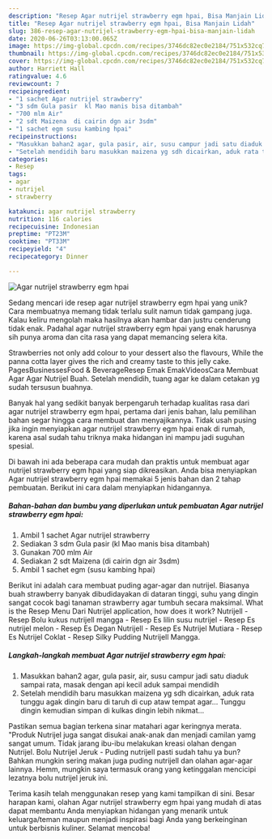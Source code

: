 ```yaml
---
description: "Resep Agar nutrijel strawberry egm hpai, Bisa Manjain Lidah"
title: "Resep Agar nutrijel strawberry egm hpai, Bisa Manjain Lidah"
slug: 386-resep-agar-nutrijel-strawberry-egm-hpai-bisa-manjain-lidah
date: 2020-06-26T03:13:00.065Z
image: https://img-global.cpcdn.com/recipes/3746dc82ec0e2184/751x532cq70/agar-nutrijel-strawberry-egm-hpai-foto-resep-utama.jpg
thumbnail: https://img-global.cpcdn.com/recipes/3746dc82ec0e2184/751x532cq70/agar-nutrijel-strawberry-egm-hpai-foto-resep-utama.jpg
cover: https://img-global.cpcdn.com/recipes/3746dc82ec0e2184/751x532cq70/agar-nutrijel-strawberry-egm-hpai-foto-resep-utama.jpg
author: Harriett Hall
ratingvalue: 4.6
reviewcount: 7
recipeingredient:
- "1 sachet Agar nutrijel strawberry"
- "3 sdm Gula pasir  kl Mao manis bisa ditambah"
- "700 mlm Air"
- "2 sdt Maizena  di cairin dgn air 3sdm"
- "1 sachet egm susu kambing hpai"
recipeinstructions:
- "Masukkan bahan2 agar, gula pasir, air, susu campur jadi satu diaduk sampai rata, masak dengan api kecil aduk sampai mendidih"
- "Setelah mendidih baru masukkan maizena yg sdh dicairkan, aduk rata tunggu agak dingin baru di taruh di cup ataw tempat agar... Tunggu dingin kemudian simpan di kulkas dingin lebih nikmat..."
categories:
- Resep
tags:
- agar
- nutrijel
- strawberry

katakunci: agar nutrijel strawberry 
nutrition: 116 calories
recipecuisine: Indonesian
preptime: "PT23M"
cooktime: "PT33M"
recipeyield: "4"
recipecategory: Dinner

---
```



![Agar nutrijel strawberry egm hpai](https://img-global.cpcdn.com/recipes/3746dc82ec0e2184/751x532cq70/agar-nutrijel-strawberry-egm-hpai-foto-resep-utama.jpg)

Sedang mencari ide resep agar nutrijel strawberry egm hpai yang unik? Cara membuatnya memang tidak terlalu sulit namun tidak gampang juga. Kalau keliru mengolah maka hasilnya akan hambar dan justru cenderung tidak enak. Padahal agar nutrijel strawberry egm hpai yang enak harusnya sih punya aroma dan cita rasa yang dapat memancing selera kita.

Strawberries not only add colour to your dessert also the flavours, While the panna cotta layer gives the rich and creamy taste to this jelly cake. PagesBusinessesFood &amp; BeverageResep Emak EmakVideosCara Membuat Agar Agar Nutrijel Buah. Setelah mendidih, tuang agar ke dalam cetakan yg sudah tersusun buahnya.

Banyak hal yang sedikit banyak berpengaruh terhadap kualitas rasa dari agar nutrijel strawberry egm hpai, pertama dari jenis bahan, lalu pemilihan bahan segar hingga cara membuat dan menyajikannya. Tidak usah pusing jika ingin menyiapkan agar nutrijel strawberry egm hpai enak di rumah, karena asal sudah tahu triknya maka hidangan ini mampu jadi suguhan spesial.


Di bawah ini ada beberapa cara mudah dan praktis untuk membuat agar nutrijel strawberry egm hpai yang siap dikreasikan. Anda bisa menyiapkan Agar nutrijel strawberry egm hpai memakai 5 jenis bahan dan 2 tahap pembuatan. Berikut ini cara dalam menyiapkan hidangannya.

<!--inarticleads1-->

##### Bahan-bahan dan bumbu yang diperlukan untuk pembuatan Agar nutrijel strawberry egm hpai:

1. Ambil 1 sachet Agar nutrijel strawberry
1. Sediakan 3 sdm Gula pasir  (kl Mao manis bisa ditambah)
1. Gunakan 700 mlm Air
1. Sediakan 2 sdt Maizena  (di cairin dgn air 3sdm)
1. Ambil 1 sachet egm (susu kambing hpai)


Berikut ini adalah cara membuat puding agar-agar dan nutrijel. Biasanya buah strawberry banyak dibudidayakan di dataran tinggi, suhu yang dingin sangat cocok bagi tanaman strawberry agar tumbuh secara maksimal. What is the Resep Menu Dari Nutrijel application, how does it work? Nutrijell - Resep Bolu kukus nutrijell mangga - Resep Es lilin susu nutrijel - Resep Es nutrijel melon - Resep Es Degan Nutrijell - Resep Es Nutrijel Mutiara - Resep Es Nutrijel Coklat - Resep Silky Pudding Nutrijell Mangga. 

<!--inarticleads2-->

##### Langkah-langkah membuat Agar nutrijel strawberry egm hpai:

1. Masukkan bahan2 agar, gula pasir, air, susu campur jadi satu diaduk sampai rata, masak dengan api kecil aduk sampai mendidih
1. Setelah mendidih baru masukkan maizena yg sdh dicairkan, aduk rata tunggu agak dingin baru di taruh di cup ataw tempat agar... Tunggu dingin kemudian simpan di kulkas dingin lebih nikmat...


Pastikan semua bagian terkena sinar matahari agar keringnya merata. &#34;Produk Nutrijel juga sangat disukai anak-anak dan menjadi camilan yamg sangat umum. Tidak jarang ibu-ibu melakukan kreasi olahan dengan Nutrijel. Bolu Nutrijel Jeruk - Puding nutrijell pasti sudah tahu ya bun? Bahkan mungkin sering makan juga puding nutrijell dan olahan agar-agar lainnya. Hemm, mungkin saya termasuk orang yang ketinggalan mencicipi lezatnya bolu nutrijel jeruk ini. 

Terima kasih telah menggunakan resep yang kami tampilkan di sini. Besar harapan kami, olahan Agar nutrijel strawberry egm hpai yang mudah di atas dapat membantu Anda menyiapkan hidangan yang menarik untuk keluarga/teman maupun menjadi inspirasi bagi Anda yang berkeinginan untuk berbisnis kuliner. Selamat mencoba!
